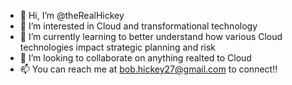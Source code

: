 - 👋 Hi, I’m @theRealHickey
- 👀 I’m interested in Cloud and transformational technology
- 🌱 I’m currently learning to better understand how various Cloud technologies impact strategic planning and risk
- 💞️ I’m looking to collaborate on anything realted to Cloud
- 📫 You can reach me at bob.hickey27@gmail.com to connect!!

<!---
theRealHickey/theRealHickey is a ✨ special ✨ repository because its `README.md` (this file) appears on your GitHub profile.
You can click the Preview link to take a look at your changes.
--->
